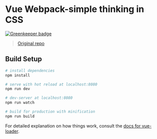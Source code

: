 # Vue Webpack-simple thinking in CSS

[![Greenkeeper badge](https://badges.greenkeeper.io/gustavoquinalha/vue-webpack-simple-css.svg)](https://greenkeeper.io/)

> [Original repo](https://github.com/vuejs-templates/webpack-simple)

## Build Setup

``` bash
# install dependencies
npm install

# serve with hot reload at localhost:8080
npm run dev

# dev-server at localhost:8080
npm run watch

# build for production with minification
npm run build
```

For detailed explanation on how things work, consult the [docs for vue-loader](http://vuejs.github.io/vue-loader).
